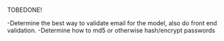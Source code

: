 TOBEDONE!

-Determine the best way to validate email for the model, also do front end validation.
-Determine how to md5 or otherwise hash/encrypt passwords